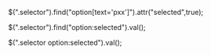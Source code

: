 $(".selector").find("option[text='pxx']").attr("selected",true);

$(".selector").find("option:selected").val();

$(".selector option:selected").val();